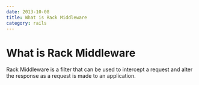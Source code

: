 ```yaml
---
date: 2013-10-08
title: What is Rack Middleware
category: rails
---
```

# What is Rack Middleware

Rack Middleware is a filter that can be used to intercept a request and alter the response as a request is made to an application.

